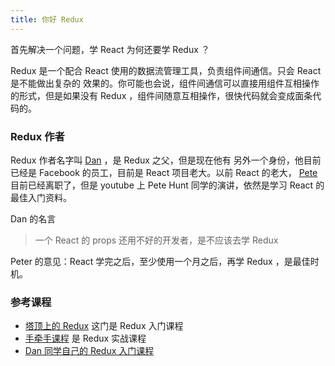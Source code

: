 ```yaml
---
title: 你好 Redux
---
```


首先解决一个问题，学 React 为何还要学 Redux ？

Redux 是一个配合 React 使用的数据流管理工具，负责组件间通信。只会 React 是不能做出复杂的
效果的。你可能也会说，组件间通信可以直接用组件互相操作的形式，但是如果没有 Redux ，组件间随意互相操作，很快代码就会变成面条代码的。

### Redux 作者

Redux 作者名字叫 [Dan](https://github.com/gaearon) ，是 Redux 之父，但是现在他有
另外一个身份，他目前已经是 Facebook 的员工，目前是 React 项目老大。以前 React 的老大，
[Pete](https://github.com/petehunt) 目前已经离职了，但是 youtube 上 Pete Hunt 同学的演讲，依然是学习 React 的最佳入门资料。


Dan 的名言

>一个 React 的 props 还用不好的开发者，是不应该去学 Redux


Peter 的意见：React 学完之后，至少使用一个月之后，再学 Redux ，是最佳时机。


### 参考课程

- [塔顶上的 Redux](http://haoqicat.com/redux-tower) 这门是 Redux 入门课程
- [手牵手课程](http://haoqicat.com/hand-in-hand-react) 是 Redux 实战课程
- [Dan 同学自己的 Redux 入门课程](https://egghead.io/courses/getting-started-with-redux)
